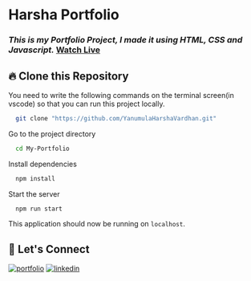 # Harsha Portfolio
### _This is my Portfolio Project, I made it using HTML, CSS and Javascript._ [Watch Live](https://portfolio-git-main-yanumula-harsha-vardhans-projects.vercel.app/)


## 🔥 Clone this Repository
You need to write the following commands on the terminal screen(in vscode) so that you can run this project locally.

```bash
  git clone "https://github.com/YanumulaHarshaVardhan.git"
```
Go to the project directory

```bash
  cd My-Portfolio
```
Install dependencies
```bash
  npm install
```
Start the server
```bash
  npm run start
```

This application should now be running on `localhost`. 



## 🔗 Let's Connect
[![portfolio](https://img.shields.io/badge/my_portfolio-000?style=for-the-badge&logo=ko-fi&logoColor=white)](https://portfolio-git-main-yanumula-harsha-vardhans-projects.vercel.app/)
[![linkedin](https://img.shields.io/badge/linkedin-0A66C2?style=for-the-badge&logo=linkedin&logoColor=white)](https://www.linkedin.com/in/yanumula-harsha-9bbb57290/)
